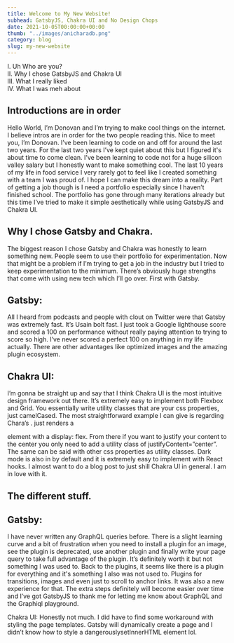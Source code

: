 ```yaml
---
title: Welcome to My New Website!
subhead: GatsbyJS, Chakra UI and No Design Chops
date: 2021-10-05T00:00:00+00:00
thumb: "../images/anicharadb.png"
category: blog
slug: my-new-website
---
```


I. Uh Who are you? \
II. Why I chose GatsbyJS and Chakra UI \
III. What I really liked \
IV. What I was meh about 

## Introductions are in order
Hello World, I’m Donovan and I’m trying to make cool things on the internet. I believe intros are in order for the two people reading this. Nice to meet you, I’m Donovan. I’ve been learning to code on and off for around the last two years. For the last two years I’ve kept quiet about this but I figured it's about time to come clean. I’ve been learning to code not for a huge silicon valley salary but I honestly want to make something cool. The last 10 years of my life in food service I very rarely got to feel like I created something with a team I was proud of. I hope I can make this dream into a reality. Part of getting a job though is I need a portfolio especially since I haven’t finished school. The portfolio has gone through many iterations already but this time I’ve tried to make it simple aesthetically while using GatsbyJS and Chakra UI.

## Why I chose Gatsby and Chakra.
The biggest reason I chose Gatsby and Chakra was honestly to learn something new. People seem to use their portfolio for experimentation. Now that might be a problem if I’m trying to get a job in the industry  but I tried to keep experimentation to the minimum. There’s obviously huge strengths that come with using new tech which I’ll go over. First with Gatsby.

## Gatsby:
All I heard from podcasts and people with clout on Twitter were that Gatsby was extremely fast. It’s Usain bolt fast. I just took a Google lighthouse score and scored a 100 on performance without really paying attention to trying to score so high. I’ve never scored a perfect 100 on anything in my life actually. There are other advantages like optimized images and the amazing plugin ecosystem.

## Chakra UI:
I’m gonna be straight up and say that I think Chakra UI is the most intuitive design framework out there. It’s extremely easy to implement both Flexbox and Grid. You essentially write utility classes that are your css properties, just camelCased. The most straightforward example I can give is regarding Chara’s <Flex>. <Flex> just renders a <div> element with a display: flex. From there if you want to justify your content to the center you only need to add a utility class of justifyContent=”center”. The same can be said with other css properties as utility classes. Dark mode is also in by default and it is extremely easy to implement with React hooks. I almost want to do a blog post to just shill Chakra UI in general. I am in love with it.

## The different stuff.
## Gatsby:
I have never written any GraphQL queries before. There is a slight learning curve and a bit of frustration when you need to install a plugin for an image, see the plugin is deprecated, use another plugin and finally write your page query to take full advantage of the plugin. It’s definitely worth it but not something I was used to. Back to the plugins, it seems like there is a plugin for everything and it's something I also was not used to. Plugins for transitions, images and even just to scroll to anchor links. It was also a new experience for that. The extra steps definitely will become easier over time and I’ve got GatsbyJS to thank me for letting me know about GraphQL and the Graphiql playground.

Chakra UI:
Honestly not much. I did have to find some workaround with styling the page templates. Gatsby will dynamically create a page and I didn’t know how to style a dangerouslysetInnerHTML element lol.
